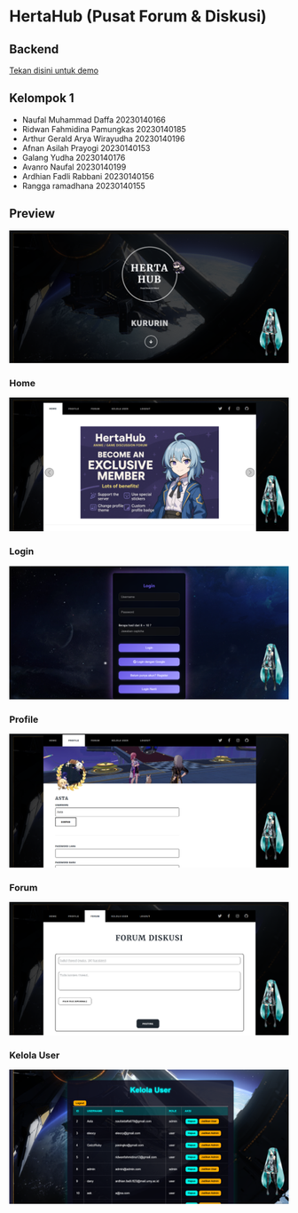 # HertaHub (Pusat Forum & Diskusi)
## Backend
[Tekan disini untuk demo](https://hertahub.nadanime.com)

## Kelompok 1
- Naufal Muhammad Daffa 20230140166
- Ridwan Fahmidina Pamungkas 20230140185
- Arthur Gerald Arya Wirayudha 20230140196
- Afnan Asilah Prayogi 20230140153
- Galang Yudha 20230140176
- Avanro Naufal 20230140199
- Ardhian Fadli Rabbani 20230140156
- Rangga ramadhana 20230140155

## Preview
![Preview](/images/preview/previeweb.png)
### Home
![Home](/images/preview/preview-home.png)
### Login
![Login](/images/preview/preview-login.png)
### Profile
![Profile](/images/preview/preview-profile.png)
### Forum
![Forum](/images/preview/preview-forum.png)
### Kelola User
![Kelola User](/images/preview/preview-kelola-user.png)
